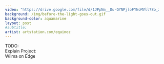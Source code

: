 ```yaml
---
video: "https://drive.google.com/file/d/1JPpNm__Du-GYNPjloFYNoMVll78o_zF8/preview"
background: /img/before-the-light-goes-out.gif
background-color: aquamarine
layout: post
#subtitle: 
artist: artstation.com/equinoz
---
```


TODO:
<br/> Explain Project:
<br/> Wilma on Edge
